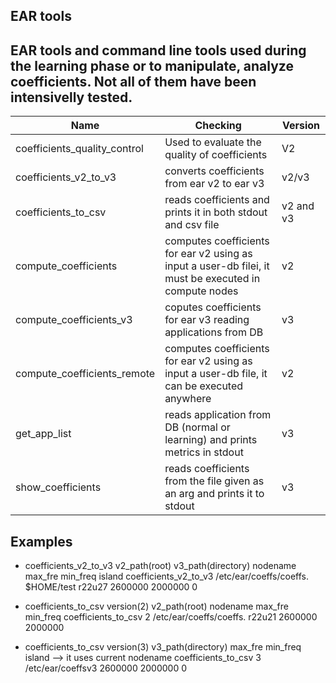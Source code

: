 EAR tools
---------

EAR tools and command line tools used during the learning phase or to manipulate, analyze coefficients. Not all of them have been intensivelly tested. 
---------------------------------------------------------------------------------------------------
| Name                          | Checking                                                         | Version   |
| ----------------------------- | ---------------------------------------------------------------- | --------  |
| coefficients_quality_control  | Used to evaluate the quality of coefficients                     | V2	       |
| coefficients_v2_to_v3         | converts coefficients from ear v2 to ear v3                      | v2/v3     |
| coefficients_to_csv           | reads coefficients and prints it in both stdout and csv file     | v2 and v3 |
| compute_coefficients          | computes coefficients for ear v2 using as input a user-db filei, it must be executed in compute nodes | v2|
| compute_coefficients_v3       | coputes coefficients for ear v3 reading applications from DB     | v3        |
| compute_coefficients_remote   | computes coefficients for ear v2 using as input a user-db file, it can be executed anywhere | v2 |
| get_app_list                  | reads application from DB (normal or learning) and prints metrics in stdout | v3 |
| show_coefficients             | reads coefficients from the file given as an arg and prints it to stdout| v3 |


Examples
--------
- coefficients_v2_to_v3 v2_path(root) v3_path(directory) nodename max_fre min_freq island
coefficients_v2_to_v3 /etc/ear/coeffs/coeffs. $HOME/test r22u27 2600000 2000000 0

- coefficients_to_csv version(2) v2_path(root) nodename max_fre min_freq
coefficients_to_csv 2 /etc/ear/coeffs/coeffs. r22u21 2600000 2000000

- coefficients_to_csv version(3) v3_path(directory) max_fre min_freq island --> it uses current nodename
coefficients_to_csv 3 /etc/ear/coeffsv3 2600000 2000000 0
